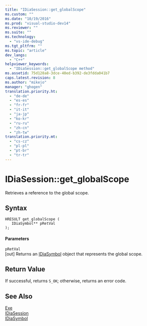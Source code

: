 ```yaml
---
title: "IDiaSession::get_globalScope"
ms.custom: ""
ms.date: "10/19/2016"
ms.prod: "visual-studio-dev14"
ms.reviewer: ""
ms.suite: ""
ms.technology: 
  - "vs-ide-debug"
ms.tgt_pltfrm: ""
ms.topic: "article"
dev_langs: 
  - "C++"
helpviewer_keywords: 
  - "IDiaSession::get_globalScope method"
ms.assetid: 75d128a8-3dce-40ed-b392-de3fdda041b7
caps.latest.revision: 8
ms.author: "mikejo"
manager: "ghogen"
translation.priority.ht: 
  - "de-de"
  - "es-es"
  - "fr-fr"
  - "it-it"
  - "ja-jp"
  - "ko-kr"
  - "ru-ru"
  - "zh-cn"
  - "zh-tw"
translation.priority.mt: 
  - "cs-cz"
  - "pl-pl"
  - "pt-br"
  - "tr-tr"
---
```

# IDiaSession::get_globalScope
Retrieves a reference to the global scope.  
  
## Syntax  
  
```cpp#  
HRESULT get_globalScope (   
   IDiaSymbol** pRetVal  
);  
```  
  
#### Parameters  
 `pRetVal`  
 [out] Returns an [IDiaSymbol](../debug-interface-access/idiasymbol.md) object that represents the global scope.  
  
## Return Value  
 If successful, returns `S_OK`; otherwise, returns an error code.  
  
## See Also  
 [Exe](../debug-interface-access/exe.md)   
 [IDiaSession](../debug-interface-access/idiasession.md)   
 [IDiaSymbol](../debug-interface-access/idiasymbol.md)